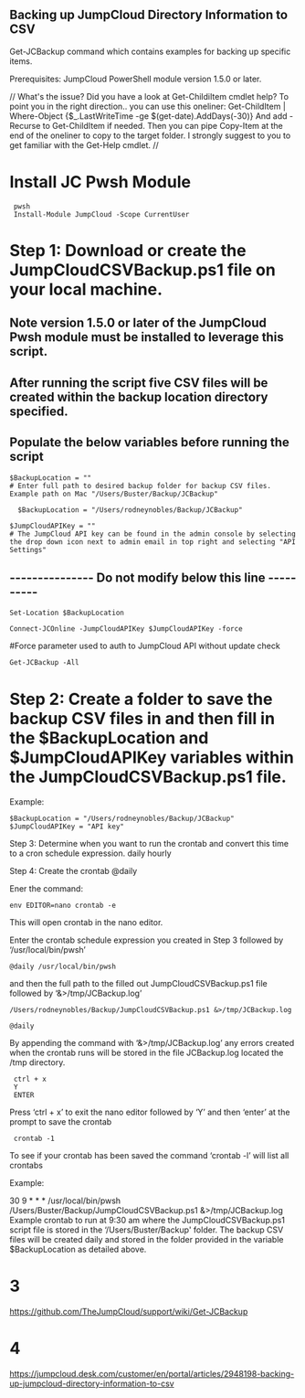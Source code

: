  



## Backing up JumpCloud Directory Information to CSV


Get-JCBackup command which contains examples for backing up specific items.


Prerequisites: JumpCloud PowerShell module version 1.5.0 or later.

//
    What's the issue? Did you have a look at Get-ChildiItem cmdlet help? 
To point you in the right direction.. you can use this oneliner:
Get-ChildItem | Where-Object {$_.LastWriteTime -ge $(get-date).AddDays(-30)}
And add -Recurse to Get-ChildItem if needed. Then you can pipe Copy-Item at the end of the oneliner to copy to the target folder. 
I strongly suggest to you to get familiar with the Get-Help cmdlet.
//

# Install JC Pwsh Module
     pwsh
     Install-Module JumpCloud -Scope CurrentUser

# Step 1: Download or create the JumpCloudCSVBackup.ps1 file on your local machine.
  
  ## Note version 1.5.0 or later of the JumpCloud Pwsh module must be installed to leverage this script.

  ## After running the script five CSV files will be created within the backup location directory specified.  

  ## Populate the below variables before running the script

    $BackupLocation = "" 
    # Enter full path to desired backup folder for backup CSV files. Example path on Mac "/Users/Buster/Backup/JCBackup"
      
      $BackupLocation = "/Users/rodneynobles/Backup/JCBackup"

    $JumpCloudAPIKey = "" 
    # The JumpCloud API key can be found in the admin console by selecting the drop down icon next to admin email in top right and selecting "API Settings"

   ## --------------- Do not modify below this line ----------

    Set-Location $BackupLocation

    Connect-JCOnline -JumpCloudAPIKey $JumpCloudAPIKey -force 
  #Force parameter used to auth to JumpCloud API without update check

    Get-JCBackup -All

# Step 2: Create a folder to save the backup CSV files in and then fill in the $BackupLocation and $JumpCloudAPIKey variables within the JumpCloudCSVBackup.ps1 file.

Example: 

    $BackupLocation = "/Users/rodneynobles/Backup/JCBackup"
    $JumpCloudAPIKey = "API key"
Step 3: Determine when you want to run the crontab and convert this time to a cron schedule expression.
  daily
  hourly

Step 4: Create the crontab
  @daily

Ener the command:

    env EDITOR=nano crontab -e 
This will open crontab in the nano editor.

Enter the crontab schedule expression you created in Step 3 followed by ‘/usr/local/bin/pwsh’ 
   
    @daily /usr/local/bin/pwsh

and then the full path to the filled out JumpCloudCSVBackup.ps1 file followed by ‘&>/tmp/JCBackup.log’
    
    /Users/rodneynobles/Backup/JumpCloudCSVBackup.ps1 &>/tmp/JCBackup.log
    
    @daily 
By appending the command with ‘&>/tmp/JCBackup.log’ any errors created when the crontab runs will be stored in the file JCBackup.log located the /tmp directory.

     ctrl + x
     Y
     ENTER
Press ‘ctrl + x’ to exit the nano editor followed by ‘Y’ and then ‘enter’ at the prompt to save the crontab

     crontab -1
To see if your crontab has been saved the command ‘crontab -l’ will list all crontabs

Example:

30 9 * * *  /usr/local/bin/pwsh /Users/Buster/Backup/JumpCloudCSVBackup.ps1 &>/tmp/JCBackup.log
Example crontab to run at 9:30 am where the JumpCloudCSVBackup.ps1 script file is stored in the ‘/Users/Buster/Backup' folder. The backup CSV files will be created daily and stored in the folder provided in the variable $BackupLocation as detailed above.

# 3
https://github.com/TheJumpCloud/support/wiki/Get-JCBackup

# 4
https://jumpcloud.desk.com/customer/en/portal/articles/2948198-backing-up-jumpcloud-directory-information-to-csv
